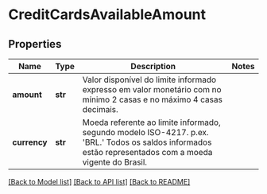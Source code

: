 # CreditCardsAvailableAmount

## Properties
Name | Type | Description | Notes
------------ | ------------- | ------------- | -------------
**amount** | **str** | Valor disponível do limite informado expresso em valor monetário com no mínimo 2 casas e no máximo 4 casas decimais. | 
**currency** | **str** | Moeda referente ao limite informado, segundo modelo ISO-4217. p.ex. &#x27;BRL.&#x27; Todos os saldos informados estão representados com a moeda vigente do Brasil.   | 

[[Back to Model list]](../README.md#documentation-for-models) [[Back to API list]](../README.md#documentation-for-api-endpoints) [[Back to README]](../README.md)

